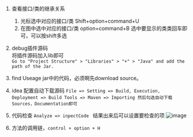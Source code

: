 1. 查看接口/类的继承关系    
   1. 光标选中对应的接口/类 Shift+option+command+U     
   2. 在图中选中对应的接口/类 option+command+B 选中要显示的类类回车即可，可以按shift多选    
2. debug插件源码    
   将插件源码加入lib即可      
   ```Go to "Project Structure" > "Libraries" > "+" > "Java" and add the path of the Jar.```

3. find Useage jar中的代码，必须啊先download source。   
4. idea 配置自动下载源码
   ```File => Setting => Build, Execution, Deployment => Build Tools => Maven => Importing 然后勾选自动下载 Sources，Documentation即可```
5. 代码检查 
   ```Analyze => inpectCode ```
   结果出来后可以设置要检查的项
   ![image](https://user-images.githubusercontent.com/12959356/194757755-a4e2c089-35ec-496d-bebd-0712e0a7a607.png)
6. 方法的调用链，```control + option + H```

